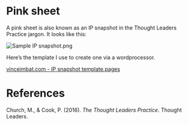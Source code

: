 # Pink sheet

A pink sheet is also known as an IP snapshot in the Thought Leaders Practice jargon. It looks like this:

![Sample IP snapshot.png](https://res.craft.do/user/full/63534923-d6b9-bddc-93d1-c854ccf112a8/doc/9C561226-2C7C-4961-992E-1B2E00BBF2C7/9C46D234-952A-487B-A3A8-242639A20798_2)

Here’s the template I use to create one via a wordprocessor.

[vinceimbat.com - IP snapshot template.pages](https://res.craft.do/user/full/63534923-d6b9-bddc-93d1-c854ccf112a8/doc/9C561226-2C7C-4961-992E-1B2E00BBF2C7/8CD4B7A3-8F65-4EFA-982D-ADFCBFF1441D_2)

# References

Church, M., & Cook, P. (2016). *The Thought Leaders Practice*. Thought Leaders.

